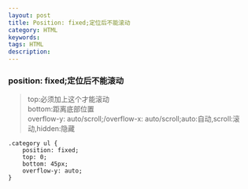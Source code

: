 ```yaml
---
layout: post
title: Position: fixed;定位后不能滚动
category: HTML
keywords: 
tags: HTML
description: 
---
```


### position: fixed;定位后不能滚动
> top:必须加上这个才能滚动   
> bottom:距离底部位置   
> overflow-y: auto/scroll;/overflow-x: auto/scroll;auto:自动,scroll:滚动,hidden:隐藏   
```
.category ul {
    position: fixed;
    top: 0;
    bottom: 45px;
    overflow-y: auto;
}
```